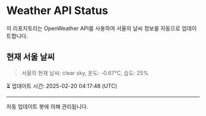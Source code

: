 
# Weather API Status

이 리포지토리는 OpenWeather API를 사용하여 서울의 날씨 정보를 자동으로 업데이트합니다.

## 현재 서울 날씨
> 서울의 현재 날씨: clear sky, 온도: -0.67°C, 습도: 25%

⏳ 업데이트 시간: 2025-02-20 04:17:48 (UTC)

---
자동 업데이트 봇에 의해 관리됩니다.
